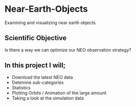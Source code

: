 # Near-Earth-Objects
Examining and visualizing near earth objects.

## Scientific Objective
Is there a way we can optimize our NEO observation strategy?

## In this project I will;
 - Download the latest NEO data
 - Detemine sub-categories
 - Statistics 
 - Plotting Orbits / Animation of the large amount
 - Taking a look at the simulation data
